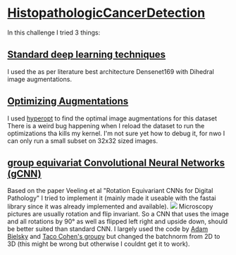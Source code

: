 # [HistopathologicCancerDetection](https://www.kaggle.com/c/histopathologic-cancer-detection)
In this challenge I tried 3 things:
## [Standard deep learning techniques](https://www.kaggle.com/guntherthepenguin/fastai-v1-densenet169)
I used the as per literature best architecture Densenet169 
with Dihedral image augmentations.
## [Optimizing Augmentations](https://www.kaggle.com/guntherthepenguin/fast-ai-optimizing-augmentations)
I used [hyperopt](https://github.com/hyperopt/hyperopt) to find the optimal image augmentations for this dataset
There is a weird bug happening when I reload the dataset to run the optimizations tha kills my kernel. I'm not sure yet how to debug it, for nwo I can only run a small subset on 32x32 sized images.
## [group equivariat Convolutional Neural Networks (gCNN)](https://www.kaggle.com/guntherthepenguin/fastai-v1-group-equivariate-cnns)
Based on the paper Veeling et al "Rotation Equivariant CNNs for Digital Pathology"
I tried to implement it (mainly made it useable with the fastai library since it was already implemented and available).
 <img src="https://raw.githubusercontent.com/basveeling/keras-gcnn/master/model.png" >
Microscopy pictures are usually rotation and flip invariant. So a CNN that uses the image and all rotations by 90° as well as flipped left right and upside down, should be better suited than standard CNN.
I largely used the code by [Adam Bielsky](https://github.com/adambielski) and [Taco Cohen's groupy](https://github.com/tscohen/GrouPy) but changed the batchnorm from 2D to 3D (this might be wrong but otherwise I couldnt get it to work). 

